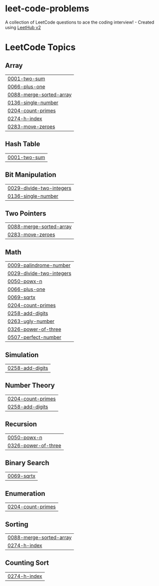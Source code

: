 # leet-code-problems
A collection of LeetCode questions to ace the coding interview! - Created using [LeetHub v2](https://github.com/arunbhardwaj/LeetHub-2.0)

<!---LeetCode Topics Start-->
# LeetCode Topics
## Array
|  |
| ------- |
| [0001-two-sum](https://github.com/hemachandransairam/leet-code-problems/tree/master/0001-two-sum) |
| [0066-plus-one](https://github.com/hemachandransairam/leet-code-problems/tree/master/0066-plus-one) |
| [0088-merge-sorted-array](https://github.com/hemachandransairam/leet-code-problems/tree/master/0088-merge-sorted-array) |
| [0136-single-number](https://github.com/hemachandransairam/leet-code-problems/tree/master/0136-single-number) |
| [0204-count-primes](https://github.com/hemachandransairam/leet-code-problems/tree/master/0204-count-primes) |
| [0274-h-index](https://github.com/hemachandransairam/leet-code-problems/tree/master/0274-h-index) |
| [0283-move-zeroes](https://github.com/hemachandransairam/leet-code-problems/tree/master/0283-move-zeroes) |
## Hash Table
|  |
| ------- |
| [0001-two-sum](https://github.com/hemachandransairam/leet-code-problems/tree/master/0001-two-sum) |
## Bit Manipulation
|  |
| ------- |
| [0029-divide-two-integers](https://github.com/hemachandransairam/leet-code-problems/tree/master/0029-divide-two-integers) |
| [0136-single-number](https://github.com/hemachandransairam/leet-code-problems/tree/master/0136-single-number) |
## Two Pointers
|  |
| ------- |
| [0088-merge-sorted-array](https://github.com/hemachandransairam/leet-code-problems/tree/master/0088-merge-sorted-array) |
| [0283-move-zeroes](https://github.com/hemachandransairam/leet-code-problems/tree/master/0283-move-zeroes) |
## Math
|  |
| ------- |
| [0009-palindrome-number](https://github.com/hemachandransairam/leet-code-problems/tree/master/0009-palindrome-number) |
| [0029-divide-two-integers](https://github.com/hemachandransairam/leet-code-problems/tree/master/0029-divide-two-integers) |
| [0050-powx-n](https://github.com/hemachandransairam/leet-code-problems/tree/master/0050-powx-n) |
| [0066-plus-one](https://github.com/hemachandransairam/leet-code-problems/tree/master/0066-plus-one) |
| [0069-sqrtx](https://github.com/hemachandransairam/leet-code-problems/tree/master/0069-sqrtx) |
| [0204-count-primes](https://github.com/hemachandransairam/leet-code-problems/tree/master/0204-count-primes) |
| [0258-add-digits](https://github.com/hemachandransairam/leet-code-problems/tree/master/0258-add-digits) |
| [0263-ugly-number](https://github.com/hemachandransairam/leet-code-problems/tree/master/0263-ugly-number) |
| [0326-power-of-three](https://github.com/hemachandransairam/leet-code-problems/tree/master/0326-power-of-three) |
| [0507-perfect-number](https://github.com/hemachandransairam/leet-code-problems/tree/master/0507-perfect-number) |
## Simulation
|  |
| ------- |
| [0258-add-digits](https://github.com/hemachandransairam/leet-code-problems/tree/master/0258-add-digits) |
## Number Theory
|  |
| ------- |
| [0204-count-primes](https://github.com/hemachandransairam/leet-code-problems/tree/master/0204-count-primes) |
| [0258-add-digits](https://github.com/hemachandransairam/leet-code-problems/tree/master/0258-add-digits) |
## Recursion
|  |
| ------- |
| [0050-powx-n](https://github.com/hemachandransairam/leet-code-problems/tree/master/0050-powx-n) |
| [0326-power-of-three](https://github.com/hemachandransairam/leet-code-problems/tree/master/0326-power-of-three) |
## Binary Search
|  |
| ------- |
| [0069-sqrtx](https://github.com/hemachandransairam/leet-code-problems/tree/master/0069-sqrtx) |
## Enumeration
|  |
| ------- |
| [0204-count-primes](https://github.com/hemachandransairam/leet-code-problems/tree/master/0204-count-primes) |
## Sorting
|  |
| ------- |
| [0088-merge-sorted-array](https://github.com/hemachandransairam/leet-code-problems/tree/master/0088-merge-sorted-array) |
| [0274-h-index](https://github.com/hemachandransairam/leet-code-problems/tree/master/0274-h-index) |
## Counting Sort
|  |
| ------- |
| [0274-h-index](https://github.com/hemachandransairam/leet-code-problems/tree/master/0274-h-index) |
<!---LeetCode Topics End-->